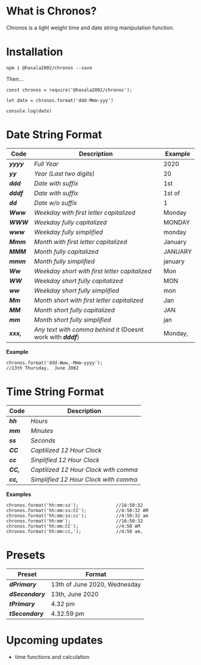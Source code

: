 # What is Chronos?

Chronos is a light weight time and date string manipulation function.

# Installation
```
npm i @hasala2002/chronos --save
```
Then...

```
const chronos = require('@hasala2002/chronos');

let date = chronos.format('ddd-Mmm-yyy')

console.log(date)
```

# Date String Format
| Code  | Description  | Example  |
| ------------ | ------------ | ------------ |
| ***yyyy*** | _Full Year_ | 2020 |
| ***yy*** | _Year (Last two digits)_ | 20 |
| ***ddd*** | _Date with suffix_ | 1st |
| ***dddf*** | _Date with suffix_ | 1st of |
| ***dd*** | _Date w/o suffix_ | 1 |
| ***Www*** | _Weekday with first letter capitalized_ | Monday |
| ***WWW*** | _Weekday fully capitalized_ | MONDAY |
| ***www*** | _Weekday fully simplified_ | monday |
| ***Mmm*** | _Month with first letter capitalized_ | January |
| ***MMM*** | _Month fully capitalized_ | JANUARY |
| ***mmm*** | _Month fully simplified_ | january |
| ***Ww*** | _Weekday short  with first letter capitalized_ | Mon |
| ***WW*** | _Weekday short  fully capitalized_ | MON |
| ***ww*** | _Weekday short  fully simplified_ | mon |
| ***Mm*** | _Month short  with first letter capitalized_ | Jan |
| ***MM*** | _Month short fully capitalized_ | JAN |
| ***mm*** | _Month short fully simplified_ | jan |
| ***xxx,*** | _Any text with comma behind it_ (Doesnt work with ***dddf***) | Monday, |

**Example**
```
chronos.format('ddd-Www,-Mmm-yyyy');
//13th Thursday,  June 2002
```

# Time String Format
| Code  | Description | 
| ------------ | ------------ |
| ***hh*** | _Hours_ |
| ***mm*** | _Minutes_ |
| ***ss*** | _Seconds_ |
| ***CC*** | _Captilized 12 Hour Clock_ |
| ***cc*** | _Sinplified 12 Hour Clock_ |
| ***CC,*** | _Captilized 12 Hour Clock with comma_ |
| ***cc,*** | _Simplified 12 Hour Clock with comma_ |

**Examples**
```
chronos.format('hh:mm:ss');              //16:50:32
chronos.format('hh:mm:ss:CC');           //4:50:32 AM
chronos.format('hh:mm:ss:cc');           //4:50:32 am
chronos.format('hh:mm');                 //16:50:32
chronos.format('hh:mm:CC');              //4:50 AM
chronos.format('hh:mm:cc,');             //4:50 am,
```

# Presets
| Preset  | Format | 
| ------------ | ------------ |
| ***dPrimary*** | 13th of June 2020, Wednesday |
| ***dSecondary*** | 13th, June 2020 |
| ***tPrimary*** | 4.32 pm |
| ***tSecondary*** | 4.32.59 pm |



# Upcoming updates
* time functions and calculation